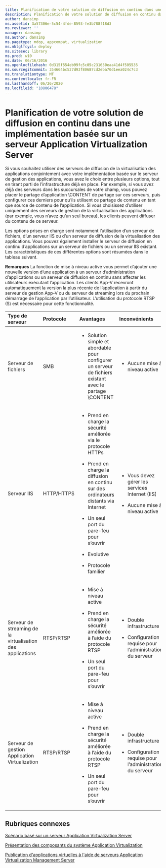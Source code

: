 ```yaml
---
title: Planification de votre solution de diffusion en continu dans une implémentation basée sur un serveur Application Virtualization Server
description: Planification de votre solution de diffusion en continu dans une implémentation basée sur un serveur Application Virtualization Server
author: dansimp
ms.assetid: 3a57306e-5c54-4fde-8593-fe3b788f18d3
ms.reviewer: ''
manager: dansimp
ms.author: dansimp
ms.pagetype: mdop, appcompat, virtualization
ms.mktglfcycl: deploy
ms.sitesec: library
ms.prod: w10
ms.date: 06/16/2016
ms.openlocfilehash: 0d315f554eb99fc5c05c231630eaa41d4f505535
ms.sourcegitcommit: 354664bc527d93f80687cd2eba70d1eea024c7c3
ms.translationtype: MT
ms.contentlocale: fr-FR
ms.lasthandoff: 06/26/2020
ms.locfileid: "10806478"
---
```

# Planification de votre solution de diffusion en continu dans une implémentation basée sur un serveur Application Virtualization Server


Si vous souhaitez utiliser des serveurs de diffusion de la virtualisation des applications conjointement avec votre implémentation basée sur le serveur de gestion des applications, vous avez le choix entre plusieurs options, tout en tirant parti de l’infrastructure déjà en place. Par exemple, si vous avez déjà des serveurs dans les succursales de votre champ, vous pouvez placer le partage d’application \\CONTENT de partage sur ces serveurs, puis configurer ces derniers pour qu’ils utilisent ce partage de contenu en tant que source de contenu de l’application. Si vous choisissez d’utiliser uniquement des serveurs de gestion de la virtualisation des applications (par exemple, vous n’avez qu’un seul bureau), les clients peuvent diffuser du contenu de ce serveur.

Les options prises en charge sont notamment l’utilisation d’un serveur de fichiers, d’un serveur IIS ou d’un serveur de diffusion de la virtualisation des applications. Vous pouvez également installer le serveur de diffusion en continu d’applications sur un serveur de fichiers ou un serveur IIS existant. Les caractéristiques de ces différentes options sont résumées dans le tableau suivant.

**Remarques**  La fonction de mise à niveau active vous permet d’ajouter une nouvelle version d’une application à un serveur d’administration d’applications ou un serveur de diffusion en continu sans affecter les utilisateurs exécutant l’application. Les clients App-V recevront automatiquement la version la plus récente de l’application à partir du serveur de gestion App-V ou du serveur de streaming lors du prochain démarrage de l’application par l’utilisateur. L’utilisation du protocole RTSP (S) est nécessaire pour cette fonctionnalité.

 

<table>
<colgroup>
<col width="20%" />
<col width="20%" />
<col width="20%" />
<col width="20%" />
<col width="20%" />
</colgroup>
<thead>
<tr class="header">
<th align="left">Type de serveur</th>
<th align="left">Protocole</th>
<th align="left">Avantages</th>
<th align="left">Inconvénients</th>
<th align="left">Liens</th>
</tr>
</thead>
<tbody>
<tr class="odd">
<td align="left"><p>Serveur de fichiers</p></td>
<td align="left"><p>SMB</p></td>
<td align="left"><ul>
<li><p>Solution simple et abordable pour configurer un serveur de fichiers existant avec le partage \CONTENT</p></li>
</ul></td>
<td align="left"><ul>
<li><p>Aucune mise à niveau active</p></li>
</ul></td>
<td align="left"><p><a href="how-to-configure-the-file-server.md" data-raw-source="[How to Configure the File Server](how-to-configure-the-file-server.md)">Procédure pour configurer le serveur de fichiers</a></p></td>
</tr>
<tr class="even">
<td align="left"><p>Serveur IIS</p></td>
<td align="left"><p>HTTP/HTTPS</p></td>
<td align="left"><ul>
<li><p>Prend en charge la sécurité améliorée via le protocole HTTPs</p></li>
<li><p>Prend en charge la diffusion en continu sur des ordinateurs distants via Internet</p></li>
<li><p>Un seul port du pare-feu pour s’ouvrir</p></li>
<li><p>Evolutive</p></li>
<li><p>Protocole familier</p></li>
</ul></td>
<td align="left"><ul>
<li><p>Vous devez gérer les services Internet (IIS)</p></li>
<li><p>Aucune mise à niveau active</p></li>
</ul></td>
<td align="left"><p><a href="how-to-configure-the-server-for-iis.md" data-raw-source="[How to Configure the Server for IIS](how-to-configure-the-server-for-iis.md)">Procédure pour configurer le serveur IIS</a></p></td>
</tr>
<tr class="odd">
<td align="left"><p>Serveur de streaming de la virtualisation des applications</p></td>
<td align="left"><p>RTSP/RTSP</p></td>
<td align="left"><ul>
<li><p>Mise à niveau active</p></li>
<li><p>Prend en charge la sécurité améliorée à l’aide du protocole RTSP</p></li>
<li><p>Un seul port du pare-feu pour s’ouvrir</p></li>
</ul></td>
<td align="left"><ul>
<li><p>Double infrastructure</p></li>
<li><p>Configuration requise pour l’administration du serveur</p></li>
</ul></td>
<td align="left"><p><a href="how-to-configure-the-application-virtualization-streaming-servers.md" data-raw-source="[How to Configure the Application Virtualization Streaming Servers](how-to-configure-the-application-virtualization-streaming-servers.md)">Procédure pour configurer les serveurs Application Virtualization Streaming Server</a></p></td>
</tr>
<tr class="even">
<td align="left"><p>Serveur de gestion Application Virtualization</p></td>
<td align="left"><p>RTSP/RTSP</p></td>
<td align="left"><ul>
<li><p>Mise à niveau active</p></li>
<li><p>Prend en charge la sécurité améliorée à l’aide du protocole RTSP</p></li>
<li><p>Un seul port du pare-feu pour s’ouvrir</p></li>
</ul></td>
<td align="left"><ul>
<li><p>Double infrastructure</p></li>
<li><p>Configuration requise pour l’administration du serveur</p></li>
</ul></td>
<td align="left"><p><a href="how-to-configure-the-application-virtualization-management-servers.md" data-raw-source="[How to Configure the Application Virtualization Management Servers](how-to-configure-the-application-virtualization-management-servers.md)">Procédure pour configurer les serveurs Application Virtualization Management Server</a></p></td>
</tr>
</tbody>
</table>

 

## Rubriques connexes


[Scénario basé sur un serveur Application Virtualization Server](application-virtualization-server-based-scenario.md)

[Présentation des composants du système Application Virtualization](overview-of-the-application-virtualization-system-components.md)

[Publication d'applications virtuelles à l'aide de serveurs Application Virtualization Management Server](publishing-virtual-applications-using-application-virtualization-management-servers.md)

 

 





